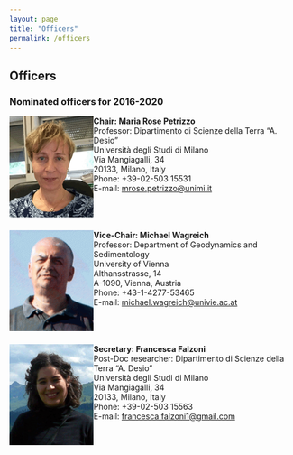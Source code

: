 ```yaml
---
layout: page
title: "Officers"
permalink: /officers
---
```

## Officers

### Nominated officers for 2016-2020

<div style="display:grid; grid-row-gap:20px;">
    <div style="grid-row:1; grid-column:1;">
        <img src="images/person-MRPetrizzo.gif" style="width:150px;" alt="Maria" />
    </div>
    <div style="grid-row:1; grid-column:2;">
        <strong>Chair: Maria Rose Petrizzo</strong><br />
        Professor: Dipartimento di Scienze della Terra “A. Desio”<br />
        Università degli Studi di Milano<br />
        Via Mangiagalli, 34<br />
        20133, Milano, Italy<br />
        Phone: +39-02-503 15531<br />
        E-mail: <a href="mrose.petrizzo@unimi.it">mrose.petrizzo@unimi.it</a>
    </div>
    <div style="grid-row:2; grid-column:1;">
        <img src="images/person-wagreich.gif" style="width:150px;" alt="Michael" />
    </div>
    <div style="grid-row:2; grid-column:2;">
        <strong>Vice-Chair: Michael Wagreich</strong><br />
        Professor: Department of Geodynamics and Sedimentology<br />
        University of Vienna<br />
        Althansstrasse, 14<br />
        A-1090, Vienna, Austria<br />
        Phone: +43-1-4277-53465<br />
        E-mail: <a href="michael.wagreich@univie.ac.at">michael.wagreich@univie.ac.at</a>
    </div>
    <div style="grid-row:3; grid-column:1;">
        <img src="images/person-FFalzoni.gif" style="width:150px;" alt="Francesca" />
    </div>
    <div style="grid-row:3; grid-column:2;">
        <strong>Secretary: Francesca Falzoni</strong><br />
        Post-Doc researcher: Dipartimento di Scienze della Terra “A. Desio”<br /> 
        Università degli Studi di Milano<br />
        Via Mangiagalli, 34<br />
        20133, Milano, Italy<br />
        Phone: +39-02-503 15563<br />
        E-mail: <a href="francesca.falzoni1@gmail.com">francesca.falzoni1@gmail.com</a>
    </div>
</div>